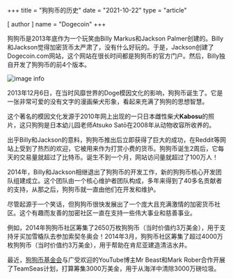 +++
title = "狗狗币的历史"
date = "2021-10-22"
type = "article"

[ author ]
  name = "Dogecoin"
+++

狗狗币是2013年底作为一个玩笑由Billy Markus和Jackson Palmer创建的。Billy和Jackson觉得加密货币太严肃了，没有什么好玩的。于是，Jackson创建了Dogecoin.com网站，这个网站在很长时间都是狗狗币的官方门户。然后，Billy独自开发了狗狗币的前4个版本。

![image info](/assets/images/dogepedia/12.png)

2013年12月6日，在当时风靡世界的Doge模因文化的影响，狗狗币诞生了。它是一张非常可爱的没有文字的漫画柴犬形象，看起来充满了狗狗的思想智慧。

这个著名的模因文化发源于2010年网上出现的一只日本雌性柴犬**Kabosu**的照片，这只狗狗是日本幼儿园老师Atsuko Satō在2008年从动物收容所收养的。

出乎Billy和Jackson的意料，狗狗币推出后立即获得了巨大的成功，在Reddit等网站上受到了热烈的欢迎，它被用来作为打赏小费的货币。狗狗币诞生2周后，它每天的交易量就超过了比特币。诞生不到一个月，网站访问量就超过了100万人！

2014年，Billy和Jackson相继退出了狗狗币的开发工作，新的狗狗币核心开发团队组建成立。这个团队由一个核心维护者团队构成，多年来得到了40多名贡献者的支持，从那之后，狗狗币就一直由他们在开发和维护。

尽管起源于一个笑话，但狗狗币很快发展出了一个庞大且充满激情的加密货币社区。这个有趣而友善的加密社区一直在支持一些伟大事业和慈善事业。

例如，2014年狗狗币社区筹集了2650万枚狗狗币（当时价值约3万美金），用于支持牙买加雪橇队去参加索契冬奥会！2014年3月，狗狗币社区筹集了超过4000万枚狗狗币（当时价值约3万美金），用于帮助在肯尼亚建造清洁水井。

最近，[狗狗币基金会](https://foundation.dogecoin.com/zh-cn/)与广受欢迎的YouTube博主Mr Beast和Mark Rober合作开展了TeamSeas计划，打算筹集3000万美金，用于从海洋中清除3000万磅垃圾。 
